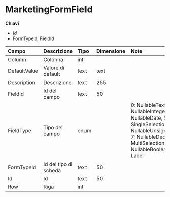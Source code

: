 # MarketingFormField

  
 **Chiavi**

* _Id_
* FormTypeId, FieldId

| Campo | Descrizione | Tipo | Dimensione | Note |
| :--- | :--- | :--- | :--- | :--- |
| Column | Colonna | int |  |  |
| DefaultValue | Valore di default | text | text |  |
| Description | Descrizione | text | 255 |  |
| FieldId | Id del campo | text | 50 |  |
| FieldType | Tipo del campo | enum |  | 0: NullableText, 2: NullableInteger, 3: NullableDate, 5: SingleSelectionList, 6: NullableUnsignedDecimal, 7: NullableDecimal, 9: MultiSelectionList, 25: NullableBoolean, 100: Label |
| FormTypeId | Id del tipo di scheda | text | 50 |  |
| Id | Id | text | 50 |  |
| Row | Riga | int |  |  |


